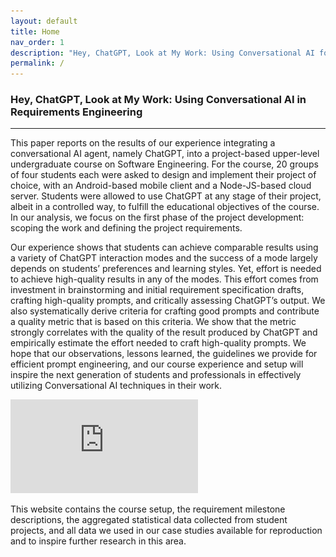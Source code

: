 ```yaml
---
layout: default
title: Home
nav_order: 1
description: "Hey, ChatGPT, Look at My Work: Using Conversational AI for Project Scoping and Requirement Engineering"
permalink: /
---
```


### Hey, ChatGPT, Look at My Work: Using Conversational AI in Requirements Engineering

---

This paper reports on the results of our experience integrating a conversational AI agent, namely ChatGPT, into a project-based upper-level undergraduate course on Software Engineering. For the course, 20 groups of four students each were asked to design and implement their project of choice, with an Android-based mobile client and a Node-JS-based cloud server. Students were allowed to use ChatGPT at any stage of their project, albeit in a controlled way, to fulfill the educational objectives of the course. In our analysis, we focus on the first phase of the project development: scoping the work and defining the project requirements.

Our experience shows that students can achieve comparable results using a variety of ChatGPT interaction modes and the success of a mode largely depends on students’ preferences and learning styles. Yet, effort is needed to achieve high-quality results in any of the modes. This effort comes from investment in brainstorming and initial requirement specification drafts, crafting high-quality prompts, and critically assessing ChatGPT’s output. We also systematically derive criteria for crafting good prompts and contribute a quality metric that is based on this criteria. We show that the metric strongly correlates with the quality of the result produced by ChatGPT and empirically estimate the effort needed to craft high-quality prompts. We hope that our observations, lessons learned, the guidelines we provide for efficient prompt engineering, and our course experience and setup will inspire the next generation of students and professionals in effectively utilizing Conversational AI techniques in their work.

![](https://github.com/anonymousresearcher2020/anonymousresearcher2020.github.io/blob/main/img/grades.pdf)

This website contains the course setup, the requirement milestone descriptions, the aggregated statistical data collected from student projects, and all data we used in our case studies available for reproduction and to inspire further research in this area. 